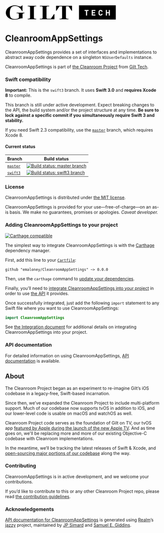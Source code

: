 ![Gilt Tech logo](https://raw.githubusercontent.com/gilt/Cleanroom/swift3/Assets/gilt-tech-logo.png)

# CleanroomAppSettings

CleanroomAppSettings provides a set of interfaces and implementations to abstract away code dependence on a singleton `NSUserDefaults` instance.

CleanroomAppSettings is part of [the Cleanroom Project](https://github.com/gilt/Cleanroom) from [Gilt Tech](http://tech.gilt.com).


### Swift compatibility

**Important:** This is the `swift3` branch. It uses **Swift 3.0** and **requires Xcode 8** to compile.

This branch is still under active development. Expect breaking changes to the API, the build system and/or the project structure at any time. **Be sure to lock against a specific commit if you simultaneously require Swift 3 and stability.**

If you need Swift 2.3 compatibility, use the [`master`](https://github.com/emaloney/CleanroomAppSettings) branch, which requires Xcode 8.

#### Current status

Branch|Build status
--------|------------------------
[`master`](https://github.com/emaloney/CleanroomAppSettings)|[![Build status: master branch](https://travis-ci.org/emaloney/CleanroomAppSettings.svg?branch=master)](https://travis-ci.org/emaloney/CleanroomAppSettings)
[`swift3`](https://github.com/emaloney/CleanroomAppSettings/tree/swift3)|[![Build status: swift3 branch](https://travis-ci.org/emaloney/CleanroomAppSettings.svg?branch=swift3)](https://travis-ci.org/emaloney/CleanroomAppSettings)


### License

CleanroomAppSettings is distributed under [the MIT license](https://github.com/emaloney/CleanroomAppSettings/blob/swift3/LICENSE).

CleanroomAppSettings is provided for your use—free-of-charge—on an as-is basis. We make no guarantees, promises or apologies. *Caveat developer.*


### Adding CleanroomAppSettings to your project

[![Carthage compatible](https://img.shields.io/badge/Carthage-compatible-4BC51D.svg?style=flat)](https://github.com/Carthage/Carthage)

The simplest way to integrate CleanroomAppSettings is with the [Carthage](https://github.com/Carthage/Carthage) dependency manager.

First, add this line to your [`Cartfile`](https://github.com/Carthage/Carthage/blob/master/Documentation/Artifacts.md#cartfile):

```
github "emaloney/CleanroomAppSettings" ~> 0.0.0
```

Then, use the `carthage` command to [update your dependencies](https://github.com/Carthage/Carthage#upgrading-frameworks).

Finally, you’ll need to [integrate CleanroomAppSettings into your project](https://github.com/emaloney/CleanroomAppSettings/blob/swift3/INTEGRATION.md) in order to use [the API](https://rawgit.com/emaloney/CleanroomAppSettings/swift3/Documentation/API/index.html) it provides.

Once successfully integrated, just add the following `import` statement to any Swift file where you want to use CleanroomAppSettings:

```swift
import CleanroomAppSettings
```

See [the Integration document](https://github.com/emaloney/CleanroomAppSettings/blob/swift3/INTEGRATION.md) for additional details on integrating CleanroomAppSettings into your project.


### API documentation

For detailed information on using CleanroomAppSettings, [API documentation](https://rawgit.com/emaloney/CleanroomAppSettings/swift3/Documentation/API/index.html) is available.


## About

The Cleanroom Project began as an experiment to re-imagine Gilt’s iOS codebase in a legacy-free, Swift-based incarnation.

Since then, we’ve expanded the Cleanroom Project to include multi-platform support. Much of our codebase now supports tvOS in addition to iOS, and our lower-level code is usable on macOS and watchOS as well.

Cleanroom Project code serves as the foundation of Gilt on TV, our tvOS app [featured by Apple during the launch of the new Apple TV](http://www.apple.com/apple-events/september-2015/). And as time goes on, we'll be replacing more and more of our existing Objective-C codebase with Cleanroom implementations.

In the meantime, we’ll be tracking the latest releases of Swift & Xcode, and [open-sourcing major portions of our codebase](https://github.com/gilt/Cleanroom#open-source-by-default) along the way.


### Contributing

CleanroomAppSettings is in active development, and we welcome your contributions.

If you’d like to contribute to this or any other Cleanroom Project repo, please read [the contribution guidelines](https://github.com/gilt/Cleanroom#contributing-to-the-cleanroom-project).


### Acknowledgements

[API documentation for CleanroomAppSettings](https://rawgit.com/emaloney/CleanroomAppSettings/swift3/Documentation/API/index.html) is generated using [Realm](http://realm.io)’s [jazzy](https://github.com/realm/jazzy/) project, maintained by [JP Simard](https://github.com/jpsim) and [Samuel E. Giddins](https://github.com/segiddins).

